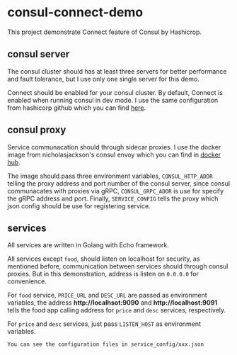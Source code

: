 # consul-connect-demo

This project demonstrate Connect feature of Consul by Hashicrop.


## consul server

The consul cluster should has at least three servers for better performance and fault tolerance, but I use only one single server for this demo.

Connect should be enabled for your consul cluster. By default, Connect is enabled when running consul in dev mode. I use the same configuration from hashicorp github which you can find [here](https://github.com/hashicorp/consul-demo-traffic-splitting/blob/master/consul_config/consul.hcl).

## consul proxy

Service communacation should through sidecar proxies. I use the docker image from nicholasjackson's consul envoy which you can find in [docker hub](https://hub.docker.com/r/nicholasjackson/consul-envoy).

The image should pass three environment variables, `CONSUL_HTTP_ADDR` telling the proxy address and port number of the consul server, since consul communacates with proxies via gRPC, `CONSUL_GRPC_ADDR` is use for specify the gRPC address and port. Finally, `SERVICE_CONFIG` tells the proxy which json config should be use for registering service.

## services

All services are written in Golang with Echo framework.

All services except `food`, should listen on localhost for security, as mentioned before, communication between services should through consul proxies. But in this demonstration, address is listen on `0.0.0.0` for convenience.

For `food` service, `PRICE_URL` and `DESC_URL` are passed as environment variables, the address **http://localhsot:9090** and **http://localhost:9091** tells the food app calling address for `price` and `desc` services, respectively.

     
For `price` and `desc` services, just pass `LISTEN_HOST` as environment variables.

    You can see the configuration files in service_config/xxx.json

